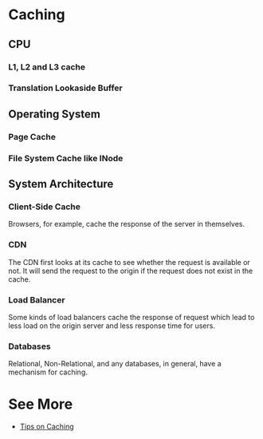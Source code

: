 # Caching

## CPU

### L1, L2 and L3 cache

### Translation Lookaside Buffer

## Operating System

### Page Cache

### File System Cache like INode

## System Architecture

### Client-Side Cache 

Browsers, for example, cache the response of the server in themselves.

### CDN

The CDN first looks at its cache to see whether the request is available or not. It will send the request to the origin if the request does not exist in the cache.

### Load Balancer

Some kinds of load balancers cache the response of request which lead to less load on the origin server and less response time for users.

### Databases

Relational, Non-Relational, and any databases, in general, have a mechanism for caching.

# See More

- [Tips on Caching](https://www.youtube.com/watch?v=wh98s0XhMmQ)